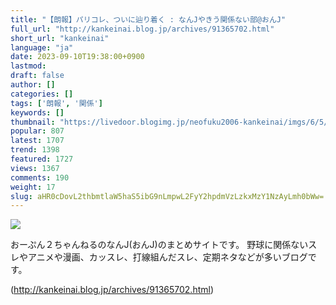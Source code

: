 ```yaml
---
title: "【朗報】パリコレ、ついに辿り着く : なんJやきう関係ない部@おんJ"
full_url: "http://kankeinai.blog.jp/archives/91365702.html"
short_url: "kankeinai"
language: "ja"
date: 2023-09-10T19:38:00+0900
lastmod: 
draft: false
author: []
categories: []
tags: ['朗報', '関係']
keywords: []
thumbnail: "https://livedoor.blogimg.jp/neofuku2006-kankeinai/imgs/6/5/65933427.jpg"
popular: 807
latest: 1707
trend: 1398
featured: 1727
views: 1367
comments: 190
weight: 17
slug: aHR0cDovL2thbmtlaW5haS5ibG9nLmpwL2FyY2hpdmVzLzkxMzY1NzAyLmh0bWw=
---
```


![](https://livedoor.blogimg.jp/neofuku2006-kankeinai/imgs/6/5/65933427.jpg)

<div> <p id='blog-description'>おーぷん２ちゃんねるのなんJ(おんJ)のまとめサイトです。 野球に関係ないスレやアニメや漫画、カッスレ、打線組んだスレ、定期ネタなどが多いブログです。</p> </div>

(http://kankeinai.blog.jp/archives/91365702.html)
